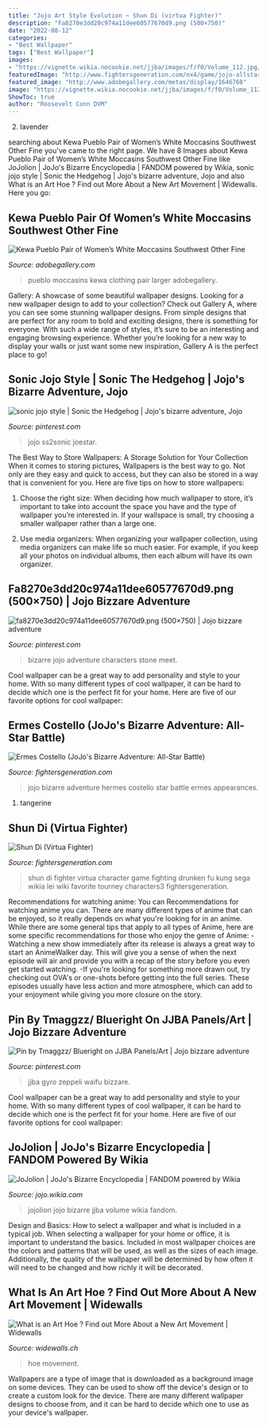 ```yaml
---
title: "Jojo Art Style Evolution ~ Shun Di (virtua Fighter)"
description: "Fa8270e3dd20c974a11dee60577670d9.png (500×750)"
date: "2022-08-12"
categories:
- "Best Wallpaper"
tags: ["Best Wallpaper"]
images:
- "https://vignette.wikia.nocookie.net/jjba/images/f/f0/Volume_112.jpg/revision/latest?cb=20170413211429"
featuredImage: "http://www.fightersgeneration.com/nx4/game/jojo-allstarbattle/char-art/hermes-allstarbattle.png"
featured_image: "http://www.adobegallery.com/metas/display/1646768"
image: "https://vignette.wikia.nocookie.net/jjba/images/f/f0/Volume_112.jpg/revision/latest?cb=20170413211429"
ShowToc: true
author: "Roosevelt Conn DVM"
---
```



2. lavender 

	

		
searching about Kewa Pueblo Pair of Women’s White Moccasins Southwest Other Fine you've came to the right page. We have 8 Images about Kewa Pueblo Pair of Women’s White Moccasins Southwest Other Fine like JoJolion | JoJo&#039;s Bizarre Encyclopedia | FANDOM powered by Wikia, sonic jojo style | Sonic the Hedgehog | Jojo&#039;s bizarre adventure, Jojo and also What is an Art Hoe ? Find out More About a New Art Movement | Widewalls. Here you go:
		
    
## Kewa Pueblo Pair Of Women’s White Moccasins Southwest Other Fine

<img loading=lazy src="http://www.adobegallery.com/metas/display/1646768" onerror="this.onerror=null;this.src='https://tse4.mm.bing.net/th?id=OIP.R-hD0kGDKUJvtiR__5OHQQHaFh&amp;pid=15.1';" alt="Kewa Pueblo Pair of Women’s White Moccasins Southwest Other Fine">

_Source: adobegallery.com_

>pueblo moccasins kewa clothing pair larger adobegallery. 

	

Gallery: A showcase of some beautiful wallpaper designs.
Looking for a new wallpaper design to add to your collection? Check out Gallery A, where you can see some stunning wallpaper designs. From simple designs that are perfect for any room to bold and exciting designs, there is something for everyone. With such a wide range of styles, it’s sure to be an interesting and engaging browsing experience. Whether you’re looking for a new way to display your walls or just want some new inspiration, Gallery A is the perfect place to go!





	
	
    
## Sonic Jojo Style | Sonic The Hedgehog | Jojo&#039;s Bizarre Adventure, Jojo

<img loading=lazy src="https://i.pinimg.com/736x/9e/48/64/9e4864b44d6dcdd68b0946b4cf64989b.jpg" onerror="this.onerror=null;this.src='https://tse4.mm.bing.net/th?id=OIP.xa2_Oj2_NnkpDwtIS8sLZQHaKz&amp;pid=15.1';" alt="sonic jojo style | Sonic the Hedgehog | Jojo&#039;s bizarre adventure, Jojo">

_Source: pinterest.com_

>jojo ss2sonic joestar. 

	

The Best Way to Store Wallpapers: A Storage Solution for Your Collection
When it comes to storing pictures, Wallpapers is the best way to go. Not only are they easy and quick to access, but they can also be stored in a way that is convenient for you. Here are five tips on how to store wallpapers:
1) Choose the right size: When deciding how much wallpaper to store, it’s important to take into account the space you have and the type of wallpaper you’re interested in. If your wallspace is small, try choosing a smaller wallpaper rather than a large one.

2) Use media organizers: When organizing your wallpaper collection, using media organizers can make life so much easier. For example, if you keep all your photos on individual albums, then each album will have its own organizer.

    
## Fa8270e3dd20c974a11dee60577670d9.png (500×750) | Jojo Bizzare Adventure

<img loading=lazy src="https://s-media-cache-ak0.pinimg.com/originals/fa/82/70/fa8270e3dd20c974a11dee60577670d9.png" onerror="this.onerror=null;this.src='https://tse1.mm.bing.net/th?id=OIP.VH2HZ0Zqi_8-N0xd4UHoegHaLH&amp;pid=15.1';" alt="fa8270e3dd20c974a11dee60577670d9.png (500×750) | Jojo bizzare adventure">

_Source: pinterest.com_

>bizarre jojo adventure characters stone meet. 

	

Cool wallpaper can be a great way to add personality and style to your home. With so many different types of cool wallpaper, it can be hard to decide which one is the perfect fit for your home. Here are five of our favorite options for cool wallpaper: 

    
## Ermes Costello (JoJo&#039;s Bizarre Adventure: All-Star Battle)

<img loading=lazy src="http://www.fightersgeneration.com/nx4/game/jojo-allstarbattle/char-art/hermes-allstarbattle.png" onerror="this.onerror=null;this.src='https://tse4.mm.bing.net/th?id=OIP.1MCKjuWC4yLGL5xupqqW2gHaK6&amp;pid=15.1';" alt="Ermes Costello (JoJo&#039;s Bizarre Adventure: All-Star Battle)">

_Source: fightersgeneration.com_

>jojo bizarre adventure hermes costello star battle ermes appearances. 

	

1. tangerine 

    
## Shun Di (Virtua Fighter)

<img loading=lazy src="http://www.fightersgeneration.com/characters3/shun-v5.jpg" onerror="this.onerror=null;this.src='https://tse4.mm.bing.net/th?id=OIP.J5zqeixCpgjGY_Dm3vYDFAHaJ4&amp;pid=15.1';" alt="Shun Di (Virtua Fighter)">

_Source: fightersgeneration.com_

>shun di fighter virtua character game fighting drunken fu kung sega wikia lei wiki favorite tourney characters3 fightersgeneration. 

	

Recommendations for watching anime: You can
Recommendations for watching anime you can. There are many different types of anime that can be enjoyed, so it really depends on what you're looking for in an anime. While there are some general tips that apply to all types of Anime, here are some specific recommendations for those who enjoy the genre of Anime: 
-Watching a new show immediately after its release is always a great way to start an AnimeWalker day. This will give you a sense of when the next episode will air and provide you with a recap of the story before you even get started watching. 
-If you're looking for something more drawn out, try checking out OVA's or one-shots before getting into the full series. These episodes usually have less action and more atmosphere, which can add to your enjoyment while giving you more closure on the story.

    
## Pin By Tmaggzz/ Blueright On JJBA Panels/Art | Jojo Bizzare Adventure

<img loading=lazy src="https://i.pinimg.com/736x/92/44/86/9244861da6c1c9da3a3862c3d5196f45.jpg" onerror="this.onerror=null;this.src='https://tse1.mm.bing.net/th?id=OIP.MqkQYZxDOoYbNfYtNKzGvAAAAA&amp;pid=15.1';" alt="Pin by Tmaggzz/ Blueright on JJBA Panels/Art | Jojo bizzare adventure">

_Source: pinterest.com_

>jjba gyro zeppeli waifu bizzare. 

	

Cool wallpaper can be a great way to add personality and style to your home. With so many different types of cool wallpaper, it can be hard to decide which one is the perfect fit for your home. Here are five of our favorite options for cool wallpaper: 

    
## JoJolion | JoJo&#039;s Bizarre Encyclopedia | FANDOM Powered By Wikia

<img loading=lazy src="https://vignette.wikia.nocookie.net/jjba/images/f/f0/Volume_112.jpg/revision/latest?cb=20170413211429" onerror="this.onerror=null;this.src='https://tse3.mm.bing.net/th?id=OIP.FCouee1ee-Spf2cEy8TQyQHaLl&amp;pid=15.1';" alt="JoJolion | JoJo&#039;s Bizarre Encyclopedia | FANDOM powered by Wikia">

_Source: jojo.wikia.com_

>jojolion jojo bizarre jjba volume wikia fandom. 

	

Design and Basics: How to select a wallpaper and what is included in a typical job.
When selecting a wallpaper for your home or office, it is important to understand the basics. Included in most wallpaper choices are the colors and patterns that will be used, as well as the sizes of each image. Additionally, the quality of the wallpaper will be determined by how often it will need to be changed and how richly it will be decorated.

    
## What Is An Art Hoe ? Find Out More About A New Art Movement | Widewalls

<img loading=lazy src="https://d16kd6gzalkogb.cloudfront.net/magazine_images/Art-Hoe-Photo-via-sensitiveblackpersontumblrcom.jpg" onerror="this.onerror=null;this.src='https://tse3.mm.bing.net/th?id=OIP.ZAeobUv_GzKY0AkYH4Pe0QHaE8&amp;pid=15.1';" alt="What is an Art Hoe ? Find out More About a New Art Movement | Widewalls">

_Source: widewalls.ch_

>hoe movement. 

	

Wallpapers are a type of image that is downloaded as a background image on some devices. They can be used to show off the device's design or to create a custom look for the device. There are many different wallpaper designs to choose from, and it can be hard to decide which one to use as your device's wallpaper.


